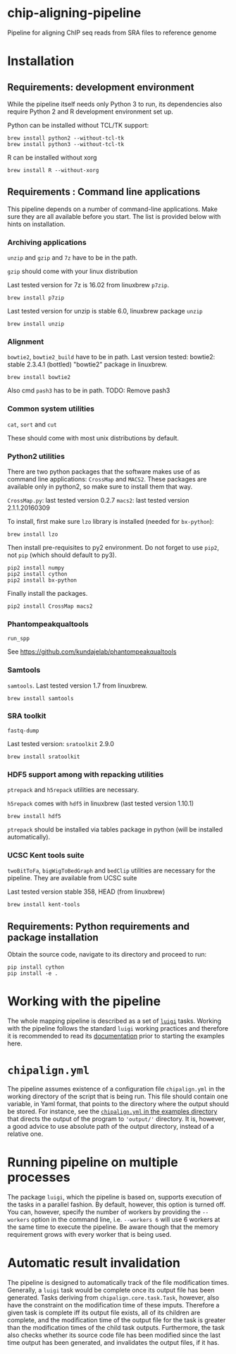 # chip-aligning-pipeline
Pipeline for aligning ChIP seq reads from SRA files to reference genome

# Installation

## Requirements: development environment

While the pipeline itself needs only Python 3 to run, its dependencies also require Python 2 and R development environment set up.

Python can be installed without TCL/TK support:

```
brew install python2 --without-tcl-tk
brew install python3 --without-tcl-tk
```

R can be installed without xorg

```
brew install R --without-xorg
```

## Requirements : Command line applications

This pipeline depends on a number of command-line applications.
Make sure they are all available before you start. The list is provided below with hints on installation.

### Archiving applications

`unzip` and `gzip` and `7z` have to be in the path.

`gzip` should come with your linux distribution

Last tested version for 7z is 16.02 from linuxbrew `p7zip`.

```
brew install p7zip
```

Last tested version for unzip is stable 6.0, linuxbrew package `unzip`

```
brew install unzip
```

### Alignment

`bowtie2`, `bowtie2_build` have to be in path.
Last version tested: bowtie2: stable 2.3.4.1 (bottled) "bowtie2" package in linuxbrew.

```
brew install bowtie2
```

Also cmd `pash3` has to be in path.
TODO: Remove pash3

### Common system utilities

`cat`, `sort` and `cut`

These should come with most unix distributions by default.

### Python2 utilities

There are two python packages that the software makes use of as command line applications: `CrossMap` and `MACS2`.
These packages are available only in python2, so make sure to install them that way.

`CrossMap.py`: last tested version 0.2.7
`macs2`: last tested version 2.1.1.20160309

To install, first make sure `lzo` library is installed (needed for `bx-python`):

```
brew install lzo
```

Then install pre-requisites to py2 environment. Do not forget to use `pip2`, not `pip` (which should default to py3). 

```
pip2 install numpy
pip2 install cython
pip2 install bx-python
```

Finally install the packages.

```
pip2 install CrossMap macs2
```

### Phantompeakqualtools

`run_spp`

See https://github.com/kundajelab/phantompeakqualtools

### Samtools

`samtools`.
Last tested version 1.7 from linuxbrew.

```
brew install samtools
```

### SRA toolkit

`fastq-dump`

Last tested version: `sratoolkit` 2.9.0

```
brew install sratoolkit
```

### HDF5 support among with repacking utilities

`ptrepack` and `h5repack` utilities are necessary.

`h5repack` comes with `hdf5` in linuxbrew (last tested version 1.10.1)

```
brew install hdf5
```

`ptrepack` should be installed via tables package in python (will be installed automatically).

### UCSC Kent tools suite

`twoBitToFa`, `bigWigToBedGraph` and `bedClip` utilities are necessary for the pipeline.
They are available from UCSC suite

Last tested version stable 358, HEAD (from linuxbrew)

```
brew install kent-tools
```

## Requirements: Python requirements and package installation

Obtain the source code, navigate to its directory and proceed to run:
```
pip install cython
pip install -e .
```

# Working with the pipeline

The whole mapping pipeline is described as a set of [`luigi`](https://github.com/spotify/luigi) tasks.
Working with the pipeline follows the standard `luigi` working practices and therefore it is recommended to read its [documentation](https://luigi.readthedocs.io/en/stable/) prior to starting the examples here.

# `chipalign.yml`

The pipeline assumes existence of a configuration file `chipalign.yml` in the working directory of the script that is being run.
This file should contain one variable, in Yaml format, that points to the directory where the output should be stored.
For instance, see the [`chipalign.yml` in the examples directory](https://github.com/lukauskas/chip-aligning-pipeline/blob/master/examples/chipalign.yml) that directs the output of the program to `'output/'` directory. It is, however, a good advice to use absolute path of the output directory, instead of a relative one.

# Running pipeline on multiple processes

The package `luigi`, which the pipeline is based on, supports execution of the tasks in a parallel fashion.
By default, however, this option is turned off. You can, however, specify the number of workers by providing the `--workers` option in the command line, i.e. `--workers 6` will use 6 workers at the same time to execute the pipeline. Be aware though that the memory requirement grows with every worker that is being used.

# Automatic result invalidation

The pipeline is designed to automatically track of the file modification times.
Generally, a `luigi` task would be complete once its output file has been generated.
Tasks deriving from `chipalign.core.task.Task`, however, also have the constraint on the modification time of these imputs.
Therefore a given task is complete iff its output file exists, all of its children are complete, and the modification time of the output file for the task is greater than the modification times of the child task outputs. Furthermore, the task also checks whether its source code file has been modified since the last time output has been generated, and invalidates the output files, if it has.
